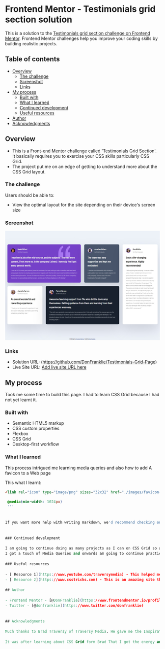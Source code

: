 # Frontend Mentor - Testimonials grid section solution

This is a solution to the [Testimonials grid section challenge on Frontend Mentor](https://www.frontendmentor.io/challenges/testimonials-grid-section-Nnw6J7Un7). Frontend Mentor challenges help you improve your coding skills by building realistic projects. 

## Table of contents

- [Overview](#overview)
  - [The challenge](#the-challenge)
  - [Screenshot](#screenshot)
  - [Links](#links)
- [My process](#my-process)
  - [Built with](#built-with)
  - [What I learned](#what-i-learned)
  - [Continued development](#continued-development)
  - [Useful resources](#useful-resources)
- [Author](#author)
- [Acknowledgments](#acknowledgments)


## Overview
- This is a Front-end Mentor challenge called 'Testimonials Grid Section'. It basically requires you to exercise your CSS skills particularly CSS Grid.
- The project put me on an edge of getting to understand more about the CSS Grid layout.

### The challenge

Users should be able to:

- View the optimal layout for the site depending on their device's screen size

### Screenshot

![](screenshot-1.png)


### Links

- Solution URL: (https://github.com/DonFranklie/Testimonials-Grid-Page)
- Live Site URL: [Add live site URL here](https://your-live-site-url.com)

## My process
Took me some time to build this page. I had to learn CSS Grid because I had not yet learnt it.

### Built with

- Semantic HTML5 markup
- CSS custom properties
- Flexbox
- CSS Grid
- Desktop-first workflow

### What I learned
This process intrigued me learning media queries and also how to add A  favicon to a Web page

This what I learnt:

```html
<link rel="icon" type="image/png" sizes="32x32" href="./images/favicon-32x32.png">
```
```css
 @media(min-width: 1024px)
 '''


If you want more help with writing markdown, we'd recommend checking out [The Markdown Guide](https://www.markdownguide.org/) to learn more.


### Continued development

I am going to continue doing as many projects as I can on CSS Grid so as to perfect my Grid skills.
I got a touch of Media Queries and onwards am going to continue practicing about Media Queries.

### Useful resources

- [ Resource 1](https://www.youtube.com/traversymedia) - This helped me to understand more about Grid. I really liked this pattern and will use it going forward.
- [ Resource 2](https://www.csstricks.com) - This is an amazing site that  helped me finally understand Grid. I'd recommend it to anyone still learning this concept.

## Author

- Frontend Mentor - [@DonFranklie](https://www.frontendmentor.io/profile/donfranklie)
- Twitter - [@donfranklie](https://www.twitter.com/donfranklie)


## Acknowledgments

Much thanks to Brad Traversy of Traversy Media. He gave me the Inspiration to take on this challenge since I got know about FontEnd Mentor through him. Much thanks Brad

It was after learning about CSS Grid form Brad That I got the energy and Knowledge to complete this challenge. He equipped me with the required Knowledge.
